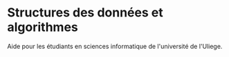 # Structures des données et algorithmes
Aide pour les étudiants en sciences informatique de l'université de l'Uliege.
